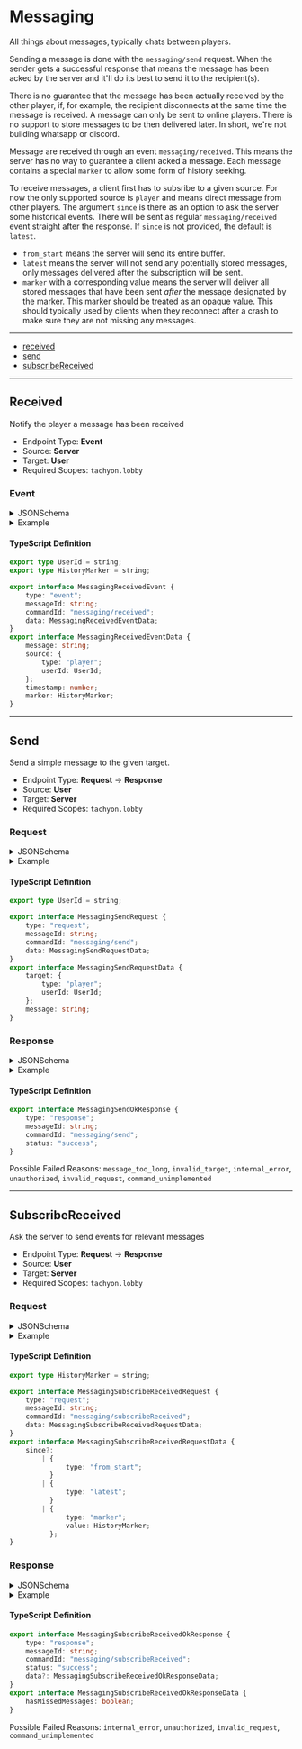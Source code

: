 <!-- THIS FILE IS AUTOMATICALLY GENERATED, PLEASE DO NOT EDIT IT MANUALLY -->

# Messaging

All things about messages, typically chats between players.

Sending a message is done with the `messaging/send` request. When the sender
gets a successful response that means the message has been acked by the server
and it'll do its best to send it to the recipient(s).

There is no guarantee that the message has been actually received by the other
player, if, for example, the recipient disconnects at the same time the message
is received. A message can only be sent to online players. There is no support
to store messages to be then delivered later. In short, we're not building
whatsapp or discord.

Message are received through an event `messaging/received`. This means the server
has no way to guarantee a client acked a message. Each message contains a
special `marker` to allow some form of history seeking.

To receive messages, a client first has to subsribe to a given source. For now
the only supported source is `player` and means direct message from other
players.
The argument `since` is there as an option to ask the server some historical
events. There will be sent as regular `messaging/received` event straight after
the response. If `since` is not provided, the default is `latest`.
* `from_start` means the server will send its entire buffer.
* `latest` means the server will not send any potentially stored messages, only
  messages delivered after the subscription will be sent.
* `marker` with a corresponding value means the server will deliver all stored
  messages that have been sent *after* the message designated by the marker.
  This marker should be treated as an opaque value.
  This should typically used by clients when they reconnect after a crash to
  make sure they are not missing any messages.

---
- [received](#received)
- [send](#send)
- [subscribeReceived](#subscribereceived)
---

## Received

Notify the player a message has been received

- Endpoint Type: **Event**
- Source: **Server**
- Target: **User**
- Required Scopes: `tachyon.lobby`

### Event

<details>
<summary>JSONSchema</summary>

```json
{
    "title": "MessagingReceivedEvent",
    "tachyon": {
        "source": "server",
        "target": "user",
        "scopes": ["tachyon.lobby"]
    },
    "type": "object",
    "properties": {
        "type": { "const": "event" },
        "messageId": { "type": "string" },
        "commandId": { "const": "messaging/received" },
        "data": {
            "title": "MessagingReceivedEventData",
            "type": "object",
            "properties": {
                "message": { "type": "string" },
                "source": {
                    "type": "object",
                    "properties": {
                        "type": { "const": "player" },
                        "userId": { "$ref": "../../definitions/userId.json" }
                    },
                    "required": ["type", "userId"]
                },
                "timestamp": {
                    "$ref": "../../definitions/unixTime.json",
                    "description": "time at which the message was received by the server"
                },
                "marker": { "$ref": "../../definitions/historyMarker.json" }
            },
            "required": ["message", "source", "timestamp", "marker"]
        }
    },
    "required": ["type", "messageId", "commandId", "data"]
}

```
</details>

<details>
<summary>Example</summary>

```json
{
    "type": "event",
    "messageId": "Duis Lorem",
    "commandId": "messaging/received",
    "data": {
        "message": "Duis Lorem",
        "source": {
            "type": "player",
            "userId": "351"
        },
        "timestamp": 1705432698000000,
        "marker": "-576460745805023"
    }
}
```
</details>

#### TypeScript Definition
```ts
export type UserId = string;
export type HistoryMarker = string;

export interface MessagingReceivedEvent {
    type: "event";
    messageId: string;
    commandId: "messaging/received";
    data: MessagingReceivedEventData;
}
export interface MessagingReceivedEventData {
    message: string;
    source: {
        type: "player";
        userId: UserId;
    };
    timestamp: number;
    marker: HistoryMarker;
}
```
---

## Send

Send a simple message to the given target.

- Endpoint Type: **Request** -> **Response**
- Source: **User**
- Target: **Server**
- Required Scopes: `tachyon.lobby`

### Request

<details>
<summary>JSONSchema</summary>

```json
{
    "title": "MessagingSendRequest",
    "tachyon": {
        "source": "user",
        "target": "server",
        "scopes": ["tachyon.lobby"]
    },
    "type": "object",
    "properties": {
        "type": { "const": "request" },
        "messageId": { "type": "string" },
        "commandId": { "const": "messaging/send" },
        "data": {
            "title": "MessagingSendRequestData",
            "type": "object",
            "properties": {
                "target": {
                    "type": "object",
                    "properties": {
                        "type": { "const": "player" },
                        "userId": { "$ref": "../../definitions/userId.json" }
                    },
                    "required": ["type", "userId"]
                },
                "message": { "type": "string", "maxLength": 512 }
            },
            "required": ["target", "message"]
        }
    },
    "required": ["type", "messageId", "commandId", "data"]
}

```
</details>

<details>
<summary>Example</summary>

```json
{
    "type": "request",
    "messageId": "consequat Lorem",
    "commandId": "messaging/send",
    "data": {
        "target": {
            "type": "player",
            "userId": "351"
        },
        "message": "consequat Lorem"
    }
}
```
</details>

#### TypeScript Definition
```ts
export type UserId = string;

export interface MessagingSendRequest {
    type: "request";
    messageId: string;
    commandId: "messaging/send";
    data: MessagingSendRequestData;
}
export interface MessagingSendRequestData {
    target: {
        type: "player";
        userId: UserId;
    };
    message: string;
}
```
### Response

<details>
<summary>JSONSchema</summary>

```json
{
    "title": "MessagingSendResponse",
    "tachyon": {
        "source": "server",
        "target": "user",
        "scopes": ["tachyon.lobby"]
    },
    "anyOf": [
        {
            "title": "MessagingSendOkResponse",
            "type": "object",
            "properties": {
                "type": { "const": "response" },
                "messageId": { "type": "string" },
                "commandId": { "const": "messaging/send" },
                "status": { "const": "success" }
            },
            "required": ["type", "messageId", "commandId", "status"]
        },
        {
            "title": "MessagingSendFailResponse",
            "type": "object",
            "properties": {
                "type": { "const": "response" },
                "messageId": { "type": "string" },
                "commandId": { "const": "messaging/send" },
                "status": { "const": "failed" },
                "reason": {
                    "enum": [
                        "message_too_long",
                        "invalid_target",
                        "internal_error",
                        "unauthorized",
                        "invalid_request",
                        "command_unimplemented"
                    ]
                },
                "details": { "type": "string" }
            },
            "required": ["type", "messageId", "commandId", "status", "reason"]
        }
    ]
}

```
</details>

<details>
<summary>Example</summary>

```json
{
    "type": "response",
    "messageId": "commodo Lorem",
    "commandId": "messaging/send",
    "status": "success"
}
```
</details>

#### TypeScript Definition
```ts
export interface MessagingSendOkResponse {
    type: "response";
    messageId: string;
    commandId: "messaging/send";
    status: "success";
}
```
Possible Failed Reasons: `message_too_long`, `invalid_target`, `internal_error`, `unauthorized`, `invalid_request`, `command_unimplemented`

---

## SubscribeReceived

Ask the server to send events for relevant messages

- Endpoint Type: **Request** -> **Response**
- Source: **User**
- Target: **Server**
- Required Scopes: `tachyon.lobby`

### Request

<details>
<summary>JSONSchema</summary>

```json
{
    "title": "MessagingSubscribeReceivedRequest",
    "tachyon": {
        "source": "user",
        "target": "server",
        "scopes": ["tachyon.lobby"]
    },
    "type": "object",
    "properties": {
        "type": { "const": "request" },
        "messageId": { "type": "string" },
        "commandId": { "const": "messaging/subscribeReceived" },
        "data": {
            "title": "MessagingSubscribeReceivedRequestData",
            "type": "object",
            "properties": {
                "since": {
                    "anyOf": [
                        {
                            "type": "object",
                            "properties": { "type": { "const": "from_start" } },
                            "required": ["type"]
                        },
                        {
                            "type": "object",
                            "properties": { "type": { "const": "latest" } },
                            "required": ["type"]
                        },
                        {
                            "type": "object",
                            "properties": {
                                "type": { "const": "marker" },
                                "value": {
                                    "$ref": "../../definitions/historyMarker.json"
                                }
                            },
                            "required": ["type", "value"]
                        }
                    ]
                }
            }
        }
    },
    "required": ["type", "messageId", "commandId", "data"]
}

```
</details>

<details>
<summary>Example</summary>

```json
{
    "type": "request",
    "messageId": "ut Lorem",
    "commandId": "messaging/subscribeReceived",
    "data": {
        "utff": -21999999.99999997,
        "since": {
            "type": "latest"
        }
    }
}
```
</details>

#### TypeScript Definition
```ts
export type HistoryMarker = string;

export interface MessagingSubscribeReceivedRequest {
    type: "request";
    messageId: string;
    commandId: "messaging/subscribeReceived";
    data: MessagingSubscribeReceivedRequestData;
}
export interface MessagingSubscribeReceivedRequestData {
    since?:
        | {
              type: "from_start";
          }
        | {
              type: "latest";
          }
        | {
              type: "marker";
              value: HistoryMarker;
          };
}
```
### Response

<details>
<summary>JSONSchema</summary>

```json
{
    "title": "MessagingSubscribeReceivedResponse",
    "tachyon": {
        "source": "server",
        "target": "user",
        "scopes": ["tachyon.lobby"]
    },
    "anyOf": [
        {
            "title": "MessagingSubscribeReceivedOkResponse",
            "type": "object",
            "properties": {
                "type": { "const": "response" },
                "messageId": { "type": "string" },
                "commandId": { "const": "messaging/subscribeReceived" },
                "status": { "const": "success" },
                "data": {
                    "title": "MessagingSubscribeReceivedOkResponseData",
                    "type": "object",
                    "properties": {
                        "hasMissedMessages": {
                            "description": "set to true when the marker sent doesn't match any message stored by the server.",
                            "type": "boolean"
                        }
                    },
                    "required": ["hasMissedMessages"]
                }
            },
            "required": ["type", "messageId", "commandId", "status"]
        },
        {
            "title": "MessagingSubscribeReceivedFailResponse",
            "type": "object",
            "properties": {
                "type": { "const": "response" },
                "messageId": { "type": "string" },
                "commandId": { "const": "messaging/subscribeReceived" },
                "status": { "const": "failed" },
                "reason": {
                    "enum": [
                        "internal_error",
                        "unauthorized",
                        "invalid_request",
                        "command_unimplemented"
                    ]
                },
                "details": { "type": "string" }
            },
            "required": ["type", "messageId", "commandId", "status", "reason"]
        }
    ]
}

```
</details>

<details>
<summary>Example</summary>

```json
{
    "type": "response",
    "messageId": "occaecat Lorem in",
    "commandId": "messaging/subscribeReceived",
    "status": "success",
    "data": {
        "hasMissedMessages": false
    }
}
```
</details>

#### TypeScript Definition
```ts
export interface MessagingSubscribeReceivedOkResponse {
    type: "response";
    messageId: string;
    commandId: "messaging/subscribeReceived";
    status: "success";
    data?: MessagingSubscribeReceivedOkResponseData;
}
export interface MessagingSubscribeReceivedOkResponseData {
    hasMissedMessages: boolean;
}
```
Possible Failed Reasons: `internal_error`, `unauthorized`, `invalid_request`, `command_unimplemented`

